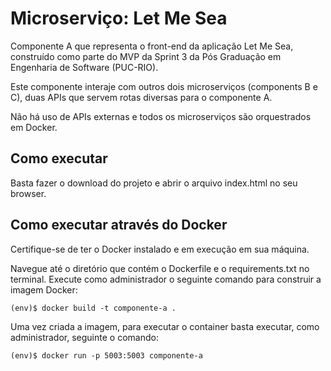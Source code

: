 # Microserviço: Let Me Sea

Componente A que representa o front-end da aplicação Let Me Sea, construído como parte do MVP da Sprint 3 da Pós Graduação em Engenharia de Software (PUC-RIO).

Este componente interaje com outros dois microserviços (components B e C), duas APIs que servem rotas diversas para o componente A. 

Não há uso de APIs externas e todos os microserviços são orquestrados em Docker. 

## Como executar

Basta fazer o download do projeto e abrir o arquivo index.html no seu browser.

## Como executar através do Docker

Certifique-se de ter o Docker instalado e em execução em sua máquina.

Navegue até o diretório que contém o Dockerfile e o requirements.txt no terminal. Execute como administrador o seguinte comando para construir a imagem Docker:

```
(env)$ docker build -t componente-a .
```

Uma vez criada a imagem, para executar o container basta executar, como administrador, seguinte o comando:

```
(env)$ docker run -p 5003:5003 componente-a
```